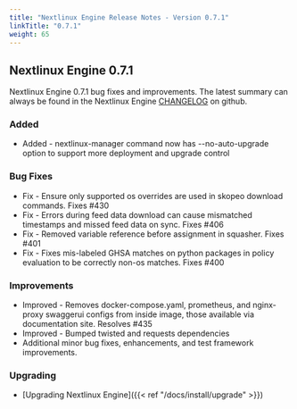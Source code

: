```yaml
---
title: "Nextlinux Engine Release Notes - Version 0.7.1"
linkTitle: "0.7.1"
weight: 65
---
```


## Nextlinux Engine 0.7.1

Nextlinux Engine 0.7.1 bug fixes and improvements.  The latest summary can always be found in the Nextlinux Engine [CHANGELOG](https://github.com/nextlinux/nextlinux-engine/blob/master/CHANGELOG.md) on github.

### Added

+ Added - nextlinux-manager command now has --no-auto-upgrade option to support more deployment and upgrade control

### Bug Fixes

+ Fix - Ensure only supported os overrides are used in skopeo download commands. Fixes #430
+ Fix - Errors during feed data download can cause mismatched timestamps and missed feed data on sync. Fixes #406
+ Fix - Removed variable reference before assignment in squasher. Fixes #401
+ Fix - Fixes mis-labeled GHSA matches on python packages in policy evaluation to be correctly non-os matches. Fixes #400

### Improvements

+ Improved - Removes docker-compose.yaml, prometheus, and nginx-proxy swaggerui configs from inside image, those available via documentation site. Resolves #435
+ Improved - Bumped twisted and requests dependencies
+ Additional minor bug fixes, enhancements, and test framework improvements.

### Upgrading

* [Upgrading Nextlinux Engine]({{< ref "/docs/install/upgrade" >}})
